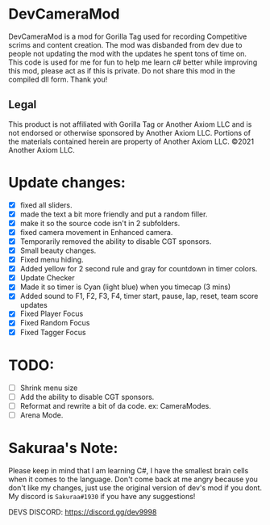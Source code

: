 # DevCameraMod
DevCameraMod is a mod for Gorilla Tag used for recording Competitive scrims and content creation. The mod was disbanded from dev due to people not updating the mod with the updates he spent tons of time on. This code is used for me for fun to help me learn c# better while improving this mod, please act as if this is private. Do not share this mod in the compiled dll form. Thank you!

## Legal 
This product is not affiliated with Gorilla Tag or Another Axiom LLC and is not endorsed or otherwise sponsored by Another Axiom LLC. Portions of the materials contained herein are property of Another Axiom LLC. ©2021 Another Axiom LLC.

# Update changes:

- [X] fixed all sliders.
- [X] made the text a bit more friendly and put a random filler.
- [X] make it so the source code isn't in 2 subfolders.
- [X] fixed camera movement in Enhanced camera.
- [X] Temporarily removed the ability to disable CGT sponsors.
- [X] Small beauty changes.
- [X] Fixed menu hiding.
- [X] Added yellow for 2 second rule and gray for countdown in timer colors.
- [X] Update Checker
- [X] Made it so timer is Cyan (light blue) when you timecap (3 mins)
- [X] Added sound to F1, F2, F3, F4, timer start, pause, lap, reset, team score updates
- [X] Fixed Player Focus
- [X] Fixed Random Focus
- [X] Fixed Tagger Focus

# TODO: 

- [ ] Shrink menu size
- [ ] Add the ability to disable CGT sponsors.
- [ ] Reformat and rewrite a bit of da code. ex: CameraModes.
- [ ] Arena Mode.

# Sakuraa's Note:

Please keep in mind that I am learning C#, I have the smallest brain cells when it comes to the language. Don't come back at me angry because you don't like my changes, just use the original version of dev's mod if you dont. My discord is `Sakuraa#1930` if you have any suggestions!

DEVS DISCORD: https://discord.gg/dev9998
